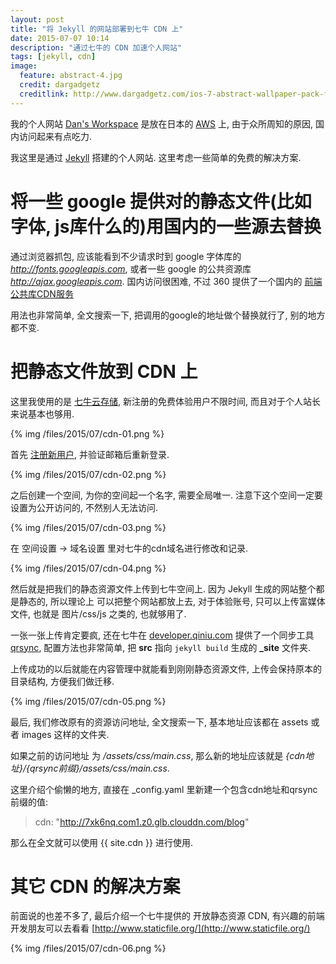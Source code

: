 ```yaml
---
layout: post
title: "将 Jekyll 的网站部署到七牛 CDN 上"
date: 2015-07-07 10:14
description: "通过七牛的 CDN 加速个人网站"
tags: [jekyll, cdn]
image:
  feature: abstract-4.jpg
  credit: dargadgetz
  creditlink: http://www.dargadgetz.com/ios-7-abstract-wallpaper-pack-for-iphone-5-and-ipod-touch-retina/
---
```


我的个人网站 [Dan's Workspace](http://www.shanhh.com) 是放在日本的 [AWS](http://aws.amazon.com/cn/) 上, 由于众所周知的原因, 国内访问起来有点吃力.

我这里是通过 [Jekyll](http://jekyllrb.com/) 搭建的个人网站. 这里考虑一些简单的免费的解决方案.

# 将一些 google 提供对的静态文件(比如字体, js库什么的)用国内的一些源去替换

通过浏览器抓包, 应该能看到不少请求时到 google 字体库的 _http://fonts.googleapis.com_, 或者一些 google 的公共资源库 _http://ajax.googleapis.com_. 国内访问很困难, 不过 360 提供了一个国内的 [前端公共库CDN服务](http://libs.useso.com/)

用法也非常简单, 全文搜索一下, 把调用的google的地址做个替换就行了, 别的地方都不变.

# 把静态文件放到 CDN 上

这里我使用的是 [七牛云存储](http://www.qiniu.com/), 新注册的免费体验用户不限时间, 而且对于个人站长来说基本也够用.

{% img /files/2015/07/cdn-01.png %}

首先 [注册新用户](https://portal.qiniu.com/signup), 并验证邮箱后重新登录.

{% img /files/2015/07/cdn-02.png %}

之后创建一个空间, 为你的空间起一个名字, 需要全局唯一. 注意下这个空间一定要设置为公开访问的, 不然别人无法访问.

{% img /files/2015/07/cdn-03.png %}

在 空间设置 -> 域名设置 里对七牛的cdn域名进行修改和记录.

{% img /files/2015/07/cdn-04.png %}

然后就是把我们的静态资源文件上传到七牛空间上. 因为 Jekyll 生成的网站整个都是静态的, 所以理论上 可以把整个网站都放上去, 对于体验账号, 只可以上传富媒体文件, 也就是 图片/css/js 之类的, 也就够用了.

一张一张上传肯定要疯, 还在七牛在 [developer.qiniu.com](http://developer.qiniu.com/) 提供了一个同步工具 [qrsync](http://developer.qiniu.com/docs/v6/tools/qrsync.html), 配置方法也非常简单, 把 **src** 指向 `jekyll build` 生成的 **_site** 文件夹.

上传成功的以后就能在内容管理中就能看到刚刚静态资源文件, 上传会保持原本的目录结构, 方便我们做迁移.

{% img /files/2015/07/cdn-05.png %}

最后, 我们修改原有的资源访问地址, 全文搜索一下, 基本地址应该都在 assets 或者 images 这样的文件夹.

如果之前的访问地址 为 _/assets/css/main.css_, 那么新的地址应该就是 _{cdn地址}/{qrsync前缀}/assets/css/main.css_.

这里介绍个偷懒的地方, 直接在 \_config.yaml 里新建一个包含cdn地址和qrsync前缀的值:

> cdn: "http://7xk6nq.com1.z0.glb.clouddn.com/blog"

那么在全文就可以使用 \{\{ site.cdn \}\} 进行使用.

# 其它 CDN 的解决方案

前面说的也差不多了, 最后介绍一个七牛提供的 开放静态资源 CDN, 有兴趣的前端开发朋友可以去看看 [http://www.staticfile.org/](http://www.staticfile.org/)

{% img /files/2015/07/cdn-06.png %}
